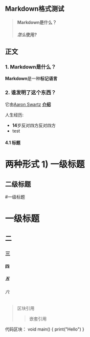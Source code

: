## Markdown格式测试
> #### Markdown是什么？
> #### *怎么*使用?

## 正文
### 1. Markdown是什么？
**Markdown**是一种**标记语言**

### 2. 谁发明了这个东西？
它由[Aaron Swartz](http://www.aaronsw.com/)
[**介绍**](www.163.com)

人生经历:
+ **14**岁反对四方反对四方
+ test

#### 4.1 标题
两种形式
1)
一级标题
================
二级标题
----------------

#一级标题
# 一级标题
## 二
### 三
#### 四
##### 五
###### 六

>区块引用
>>嵌套引用

代码区块：
    void main()
    {
        print("Hello")
    }
